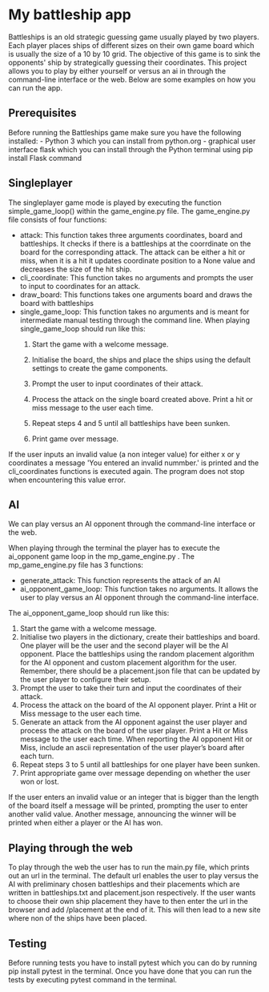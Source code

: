 # My battleship app
Battleships is an old strategic guessing game usually played by two players.  Each player places ships of different sizes on their own game board which is usually the size of a 10 by 10 grid. The objective of this game is to sink the opponents' ship by strategically guessing their coordinates. This  project  allows you to play by either yourself or versus an ai in through the command-line interface or the web. Below are some examples on how you can run the app.

## Prerequisites
Before running the Battleships game make sure you have the following installed:
	- Python 3 which you can install from python.org
	-  graphical user interface flask which you can install through the Python terminal using pip install Flask command
## Singleplayer
The singleplayer game mode is played by executing the function simple_game_loop() within the game_engine.py file. The game_engine.py file consists of four functions:
- attack: This function takes three arguments coordinates, board and battleships. It checks if there is a battleships at the coorrdinate on the board for the corresponding attack. The attack can be either a hit or miss, when it is a hit it updates coordinate position to a None value and decreases the size of the hit ship.
- cli_coordinate: This function takes no arguments and prompts the user to input to coordinates for an attack. 
- draw_board: This functions takes one arguments board and draws the board with battleships
- single_game_loop: This function takes no arguments and is meant for intermediate manual testing through the command line. 
When playing single_game_loop should run like this:
	1. Start the game with a welcome message.

	2. Initialise the board, the ships and place the ships using the default settings to 			  create the game components.

	3. Prompt the user to input coordinates of their attack.

	4. Process the attack on the single board created above. Print a hit or miss message 	to the user each time.

	5. Repeat steps 4 and 5 until all battleships have been sunken.

	6. Print game over message.

If the user inputs an invalid value (a non integer value) for either x or y coordinates a message 'You entered an invalid nummber.' is printed and the cli_coordinates functions is executed again. The program does not stop when encountering this value error.

## AI
We can play versus an AI opponent through the command-line interface or the web.
 
When playing through the terminal the player has to execute the ai_opponent game loop in the mp_game_engine.py . The mp_game_engine.py file has 3 functions: 
- generate_attack: This function represents the attack of an AI
- ai_opponent_game_loop: This function takes no arguments. It allows the user to play versus an AI opponent through the command-line interface.

The ai_opponent_game_loop should run like this:
1.  Start the game with a welcome message.
2.  Initialise two players in the dictionary, create their battleships and board. One player will be the user and the second player will be the AI opponent. Place the battleships using the random placement algorithm for the AI opponent and custom placement algorithm for the user. Remember, there should be a placement.json file that can be updated by the user player to configure their setup.
3.  Prompt the user to take their turn and input the coordinates of their attack.
4.  Process the attack on the board of the AI opponent player. Print a Hit or Miss message to the user each time.
5.  Generate an attack from the AI opponent against the user player and process the attack on the board of the user player. Print a Hit or Miss message to the user each time. When reporting the AI opponent Hit or Miss, include an ascii representation of the user player’s board after each turn.
6.  Repeat steps 3 to 5 until all battleships for one player have been sunken.
7.  Print appropriate game over message depending on whether the user won or lost.

If the user enters an invalid value or an integer that is bigger than the length of the board itself a message will be printed, prompting the user to enter another valid value. Another message, announcing the winner will be printed when either a player or the AI has won.

## Playing through the web
To play through the web the user has to run the main.py file, which prints out an url in the terminal. The default url enables the user to play versus the AI with preliminary chosen battleships and their placements which are written in battleships.txt and placement.json respectively. If the user  wants to choose their own ship placement they have to then enter the url in the browser and add /placement at the end of it. This will then lead to a new site where non of the ships have been placed. 

## Testing
Before running tests you have to install pytest which you can do by running pip install pytest in the terminal. Once you have done that you can run the tests by executing pytest command in the terminal.
